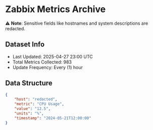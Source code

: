 # Zabbix Metrics Archive

⚠️ **Note**: Sensitive fields like hostnames and system descriptions are redacted.

## Dataset Info
- Last Updated: 2025-04-27 23:00 UTC
- Total Metrics Collected: 983
- Update Frequency: Every (1) hour

## Data Structure
```json
{
    "host": "redacted",
    "metric": "CPU Usage",
    "value": "12.5",
    "units": "%",
    "timestamp": "2024-05-21T12:00:00"
}
```
